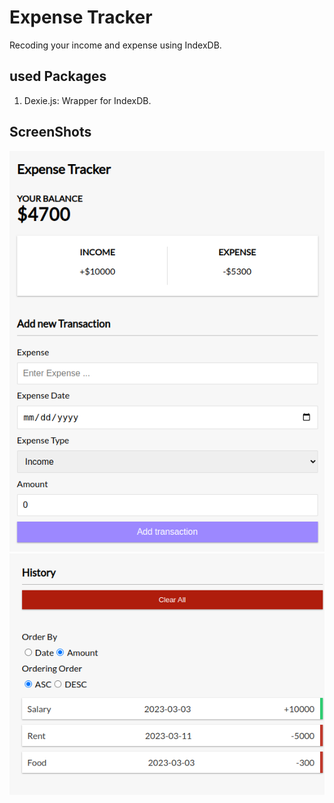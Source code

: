 # Expense Tracker

Recoding your income and expense using IndexDB.

## used Packages
1. Dexie.js: Wrapper for IndexDB.

## ScreenShots
![ss1](./ss/ss1.png)
![ss2](./ss/ss2.png)
